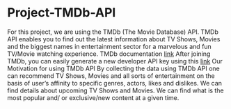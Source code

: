 # Project-TMDb-API

For this project, we are using the TMDb (The Movie Database) API.
TMDb API enables you to find out the latest information about TV Shows, Movies and the biggest names in entertainment sector for a marvelous and fun TV/Movie watching experience.
TMDb documentation [link](https://developers.themoviedb.org/3)
After joining TMDb, you can easily generate a new developer API key using this [link](https://www.themoviedb.org/settings/api/request)
Our Motivation for using TMDb API
By collecting the data using TMDb API one can recommend TV Shows, Movies and all sorts of entertainment on the basis of user’s affinity to specific genres, actors, likes and dislikes.
We can find details about upcoming TV Shows and Movies.
We can find what is the most popular and/ or exclusive/new content at a given time.
